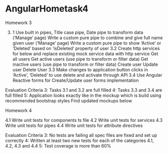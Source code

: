 # AngularHometask4
Homework 3

3. 1 Use built in pipes, 
Title case pipe, Date pipe to transform data (‘Manage’ page)
Write a custom pure pipe to combine and give full name given user (‘Manage’ page)
Write a custom pure pipe to show ‘Active’ or ‘Deleted’ based on ‘isDeleted’ property of user
3.2 Create http services for below and replace existing mock service data with http service
	Get all users
	Get active users (use pipe to transform or filter data)
	Get inactive users (use pipe to transform or filter data)
	Create user
	Update user
Delete User
3.3 Make changes to application button clicks in ‘Active’, ‘Deleted’ to use delete and activate through API
3.4 Use Angular Reactive forms for Create/Update user forms implementation

Evaluation Criteria
3: Tasks 3.1 and 3.2 are full filled
4: Tasks 3.3 and 3.4 are full filled
5: Application looks exactly like in the mockup which is build using recommended bootstrap styles
Find updated mockups below



Homework 4

4.1 Write unit tests for components ts file
4.2 Write unit tests for services
4.3 Write unit tests for pipes
4.4 Write unit tests for attribute directives

Evaluation Criteria
3: No tests are failing all spec files are fixed and set up correctly
4: Written at least two new tests for each of the categories 4.1, 4.2, 4.3 and 4.4
5: Test coverage is more than 60%
